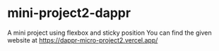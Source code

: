 # mini-project2-dappr
A mini project using flexbox and sticky position
You can find the given website at https://dappr-micro-project2.vercel.app/
